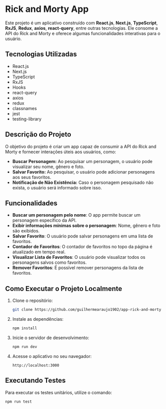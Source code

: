 
# Rick and Morty App

Este projeto é um aplicativo construído com **React.js**, **Next.js**, **TypeScript**, **RxJS**, **Redux**, **axios**, **react-query**, entre outras tecnologias. Ele consome a API do Rick and Morty e oferece algumas funcionalidades interativas para o usuário.

## Tecnologias Utilizadas

- React.js
- Next.js
- TypeScript
- RxJS
- Hooks
- react-query
- axios
- redux
- classnames
- jest
- testing-library

## Descrição do Projeto

O objetivo do projeto é criar um app capaz de consumir a API do Rick and Morty e fornecer interações úteis aos usuários, como:

- **Buscar Personagem:** Ao pesquisar um personagem, o usuário pode visualizar seu nome, gênero e foto.
- **Salvar Favorito:** Ao pesquisar, o usuário pode adicionar personagens aos seus favoritos.
- **Notificação de Não Existência:** Caso o personagem pesquisado não exista, o usuário será informado sobre isso.

## Funcionalidades

- **Buscar um personagem pelo nome**: O app permite buscar um personagem específico da API.
- **Exibir informações mínimas sobre o personagem**: Nome, gênero e foto são exibidos.
- **Salvar Favorito**: O usuário pode salvar personagens em uma lista de favoritos.
- **Contador de Favoritos**: O contador de favoritos no topo da página é atualizado em tempo real.
- **Visualizar Lista de Favoritos**: O usuário pode visualizar todos os personagens salvos como favoritos.
- **Remover Favoritos**: É possível remover personagens da lista de favoritos.

## Como Executar o Projeto Localmente

1. Clone o repositório:

   ```bash
   git clone https://github.com/guilhermearaujo1902/app-rick-and-morty.git
   ```

2. Instale as dependências:

   ```bash
   npm install
   ```

3. Inicie o servidor de desenvolvimento:

   ```bash
   npm run dev
   ```

4. Acesse o aplicativo no seu navegador:

   ```text
   http://localhost:3000
   ```

## Executando Testes

Para executar os testes unitários, utilize o comando:

```bash
npm run test
```
